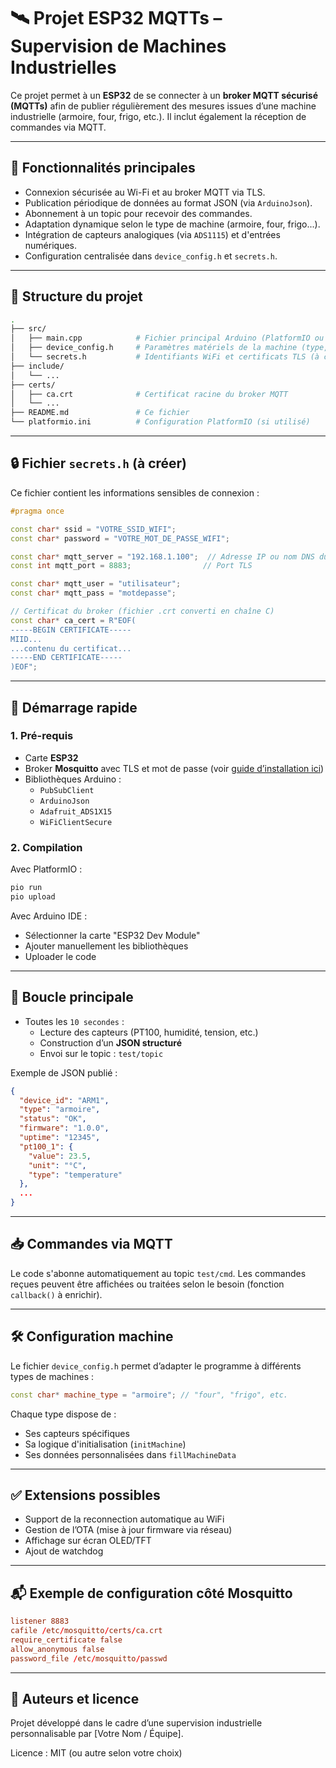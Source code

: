 # 🛰️ Projet ESP32 MQTTs – Supervision de Machines Industrielles

Ce projet permet à un **ESP32** de se connecter à un **broker MQTT sécurisé (MQTTs)** afin de publier régulièrement des mesures issues d’une machine industrielle (armoire, four, frigo, etc.). Il inclut également la réception de commandes via MQTT.

---

## 🔧 Fonctionnalités principales

- Connexion sécurisée au Wi-Fi et au broker MQTT via TLS.
- Publication périodique de données au format JSON (via `ArduinoJson`).
- Abonnement à un topic pour recevoir des commandes.
- Adaptation dynamique selon le type de machine (armoire, four, frigo...).
- Intégration de capteurs analogiques (via `ADS1115`) et d'entrées numériques.
- Configuration centralisée dans `device_config.h` et `secrets.h`.

---

## 📁 Structure du projet

```bash
.
├── src/
│   ├── main.cpp            # Fichier principal Arduino (PlatformIO ou IDE Arduino)
│   ├── device_config.h     # Paramètres matériels de la machine (type, capteurs, I/O)
│   └── secrets.h           # Identifiants WiFi et certificats TLS (à créer manuellement)
├── include/
│   └── ...
├── certs/
│   ├── ca.crt              # Certificat racine du broker MQTT
│   └── ...
├── README.md               # Ce fichier
└── platformio.ini          # Configuration PlatformIO (si utilisé)
```

---

## 🔒 Fichier `secrets.h` (à créer)

Ce fichier contient les informations sensibles de connexion :

```cpp
#pragma once

const char* ssid = "VOTRE_SSID_WIFI";
const char* password = "VOTRE_MOT_DE_PASSE_WIFI";

const char* mqtt_server = "192.168.1.100";  // Adresse IP ou nom DNS du broker
const int mqtt_port = 8883;                // Port TLS

const char* mqtt_user = "utilisateur";
const char* mqtt_pass = "motdepasse";

// Certificat du broker (fichier .crt converti en chaîne C)
const char* ca_cert = R"EOF(
-----BEGIN CERTIFICATE-----
MIID...
...contenu du certificat...
-----END CERTIFICATE-----
)EOF";
```

---

## 🚀 Démarrage rapide

### 1. Pré-requis

- Carte **ESP32**
- Broker **Mosquitto** avec TLS et mot de passe (voir [guide d’installation ici](https://mosquitto.org/man/mosquitto.conf-5.html))
- Bibliothèques Arduino :
  - `PubSubClient`
  - `ArduinoJson`
  - `Adafruit_ADS1X15`
  - `WiFiClientSecure`

### 2. Compilation

Avec PlatformIO :
```bash
pio run
pio upload
```

Avec Arduino IDE :
- Sélectionner la carte "ESP32 Dev Module"
- Ajouter manuellement les bibliothèques
- Uploader le code

---

## 🔁 Boucle principale

- Toutes les `10 secondes` :
  - Lecture des capteurs (PT100, humidité, tension, etc.)
  - Construction d’un **JSON structuré**
  - Envoi sur le topic : `test/topic`

Exemple de JSON publié :
```json
{
  "device_id": "ARM1",
  "type": "armoire",
  "status": "OK",
  "firmware": "1.0.0",
  "uptime": "12345",
  "pt100_1": {
    "value": 23.5,
    "unit": "°C",
    "type": "temperature"
  },
  ...
}
```

---

## 📥 Commandes via MQTT

Le code s'abonne automatiquement au topic `test/cmd`. Les commandes reçues peuvent être affichées ou traitées selon le besoin (fonction `callback()` à enrichir).

---

## 🛠️ Configuration machine

Le fichier `device_config.h` permet d’adapter le programme à différents types de machines :

```cpp
const char* machine_type = "armoire"; // "four", "frigo", etc.
```

Chaque type dispose de :
- Ses capteurs spécifiques
- Sa logique d'initialisation (`initMachine`)
- Ses données personnalisées dans `fillMachineData`

---

## ✅ Extensions possibles

- Support de la reconnection automatique au WiFi
- Gestion de l’OTA (mise à jour firmware via réseau)
- Affichage sur écran OLED/TFT
- Ajout de watchdog

---

## 📬 Exemple de configuration côté Mosquitto

```conf
listener 8883
cafile /etc/mosquitto/certs/ca.crt
require_certificate false
allow_anonymous false
password_file /etc/mosquitto/passwd
```

---

## 📖 Auteurs et licence

Projet développé dans le cadre d’une supervision industrielle personnalisable par [Votre Nom / Équipe].

Licence : MIT (ou autre selon votre choix)

